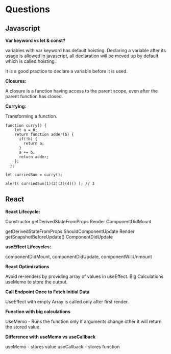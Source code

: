 # Questions

## Javascript

**Var keyword vs let & const?**

variables with var keyword has default hoisting. 
Declaring a variable after its usage is allowed in javascript,
all declaration will be moved up by default which is called hoisting.

It is a good practice to declare a variable before it is used.

**Closures:**

A closure is a function having access to the parent scope, even after the parent function has closed.

**Currying:**

Transforming a function.

```
function curry() {
    let a = 0;
    return function adder(b) {
      if(!b) {
      	return a;
      }
      a += b;
      return adder;
    };
  };

let curriedSum = curry();

alert( curriedSum(1)(2)(3)(4)() ); // 3
```

## React


**React Lifecycle:**

Constructor
getDerivedStateFromProps
Render
ComponentDidMount

getDerivedStateFromProps
ShouldComponentUpdate
Render
getSnapshotBeforeUpdate()
ComponentDidUpdate

**useEffect Lifecycles:**

componentDidMount, componentDidUpdate, componentWillUnmount

**React Optimizations**

Avoid re-renders by providing array of values in useEffect.
Big Calculations useMemo to store the output.

**Call Endpoint Once to Fetch Initial Data**

UseEffect with empty Array is called only after first render.

**Function with big calculations**

UseMemo - Runs the function only if arguments change other it will return the stored value.

**Difference with useMemo vs useCallback**

useMemo - stores value
useCallback - stores function


